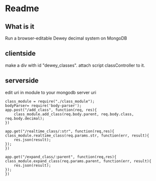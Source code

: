 <h1>Readme</h1>
<h2>What is it</h2>
Run a browser-editable Dewey decimal system on MongoDB

<h2>clientside</h2>
make a div with id "dewey_classes". attach script classController to it.
<br>
<h2>serverside</h2>
    edit uri in module to your mongodb server uri

    class_module = require("./class_module");
    bodyParser= require('body-parser');
    app.post("/add_class", function(req, res){        
        class_module.add_class(req.body.parent, req.body.class, req.body.decimal);
    })

    app.get("/realtime_class/:str", function(req,res){
    class_module.realtime_class(req.params.str, function(err, result){
        res.json(result);
    });
    })

    app.get("/expand_class/:parent", function(req,res){
    class_module.expand_class(req.params.parent, function(err, result){
        res.json(result);
    });
    })
